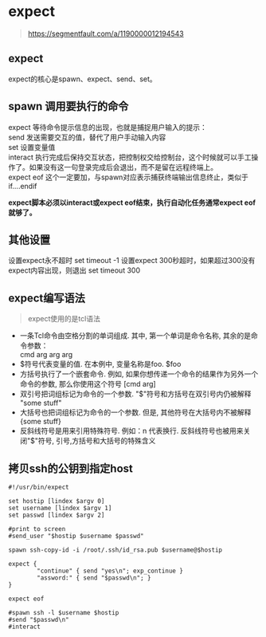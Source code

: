 # expect

> https://segmentfault.com/a/1190000012194543  

## expect
expect的核心是spawn、expect、send、set。

## spawn 调用要执行的命令
expect 等待命令提示信息的出现，也就是捕捉用户输入的提示：  
send 发送需要交互的值，替代了用户手动输入内容  
set 设置变量值  
interact 执行完成后保持交互状态，把控制权交给控制台，这个时候就可以手工操作了。如果没有这一句登录完成后会退出，而不是留在远程终端上。  
expect eof 这个一定要加，与spawn对应表示捕获终端输出信息终止，类似于if....endif  

**expect脚本必须以interact或expect eof结束，执行自动化任务通常expect eof就够了。**  

## 其他设置
设置expect永不超时 set timeout -1
设置expect 300秒超时，如果超过300没有expect内容出现，则退出 set timeout 300

## expect编写语法

> expect使用的是tcl语法  

- 一条Tcl命令由空格分割的单词组成. 其中, 第一个单词是命令名称, 其余的是命令参数：  
cmd arg arg arg  
- $符号代表变量的值. 在本例中, 变量名称是foo. 
$foo
- 方括号执行了一个嵌套命令. 例如, 如果你想传递一个命令的结果作为另外一个命令的参数, 那么你使用这个符号
[cmd arg]
- 双引号把词组标记为命令的一个参数. "$"符号和方括号在双引号内仍被解释
"some stuff"
- 大括号也把词组标记为命令的一个参数. 但是, 其他符号在大括号内不被解释
{some stuff}
- 反斜线符号是用来引用特殊符号. 例如：n 代表换行. 反斜线符号也被用来关闭"$"符号, 引号,方括号和大括号的特殊含义

## 拷贝ssh的公钥到指定host

```
#!/usr/bin/expect

set hostip [lindex $argv 0]
set username [lindex $argv 1]
set passwd [lindex $argv 2]

#print to screen
#send_user "$hostip $username $passwd"

spawn ssh-copy-id -i /root/.ssh/id_rsa.pub $username@$hostip

expect {
        "continue" { send "yes\n"; exp_continue }
        "assword:" { send "$passwd\n"; }
}

expect eof

#spawn ssh -l $username $hostip
#send "$passwd\n"
#interact
```
